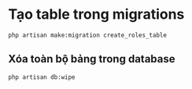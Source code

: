 # Tạo table trong migrations

```
php artisan make:migration create_roles_table
```
## Xóa toàn bộ bảng trong database
```bash
php artisan db:wipe
```

